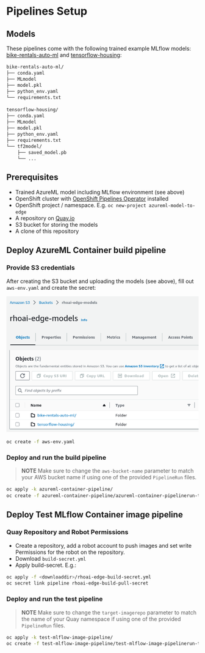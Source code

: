 # Pipelines Setup

## Models

These pipelines come with the following trained example MLflow models: [bike-rentals-auto-ml](models/bike-rentals-auto-ml/) and [tensorflow-housing](models/tensorflow-housing/):

```plaintext
bike-rentals-auto-ml/
├── conda.yaml
├── MLmodel
├── model.pkl
├── python_env.yaml
└── requirements.txt

tensorflow-housing/
├── conda.yaml
├── MLmodel
├── model.pkl
├── python_env.yaml
├── requirements.txt
└── tf2model/
    ├── saved_model.pb
    └── ...
```

## Prerequisites

- Trained AzureML model including MLflow environment (see above)
- OpenShift cluster with [OpenShift Pipelines Operator](https://docs.openshift.com/container-platform/4.13/cicd/pipelines/installing-pipelines.html) installed
- OpenShift project / namespace. E.g.  `oc new-project azureml-model-to-edge`
- A repository on [Quay.io](https://quay.io/)
- S3 bucket for storing the models
- A clone of this repository

## Deploy AzureML Container build pipeline

### Provide S3 credentials

After creating the S3 bucket and uploading the models  (see above), fill out `aws-env.yaml` and create the secret:

![S3 models example](../.github/images/S3-models.png)

```bash
oc create -f aws-env.yaml
```

### Deploy and run the build pipeline

> **NOTE** Make sure to change the `aws-bucket-name` parameter to match your AWS bucket name if using one of the provided `PipelineRun` files.

```bash
oc apply -k azureml-container-pipeline/
oc create -f azureml-container-pipeline/azureml-container-pipelinerun-tensorflow-housing.yaml 
```

## Deploy Test MLflow Container image pipeline

### Quay Repository and Robot Permissions

- Create a repository, add a robot account to push images and set write Permissions for the robot on the repository.
- Download `build-secret.yml`
- Apply build-secret. E.g.:

```bash
oc apply -f <downloaddir>/rhoai-edge-build-secret.yml 
oc secret link pipeline rhoai-edge-build-pull-secret
```

### Deploy and run the test pipeline

> **NOTE** Make sure to change the `target-imagerepo` parameter to match the name of your Quay namespace if using one of the provided `PipelineRun` files.

```bash
oc apply -k test-mlflow-image-pipeline/
oc create -f test-mlflow-image-pipeline/test-mlflow-image-pipelinerun-tensorflow-housing.yaml
```

